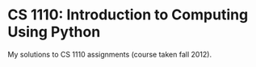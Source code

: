 CS 1110: Introduction to Computing Using Python
===============================================

My solutions to CS 1110 assignments (course taken fall 2012).
